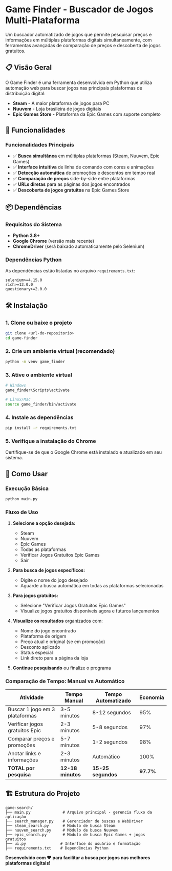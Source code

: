 # Game Finder - Buscador de Jogos Multi-Plataforma

Um buscador automatizado de jogos que permite pesquisar preços e informações em múltiplas plataformas digitais simultaneamente, com ferramentas avançadas de comparação de preços e descoberta de jogos gratuitos.

## 📋 Visão Geral

O Game Finder é uma ferramenta desenvolvida em Python que utiliza automação web para buscar jogos nas principais plataformas de distribuição digital:

- **Steam** - A maior plataforma de jogos para PC
- **Nuuvem** - Loja brasileira de jogos digitais
- **Epic Games Store** - Plataforma da Epic Games com suporte completo

## 🚀 Funcionalidades

### Funcionalidades Principais

- ✅ **Busca simultânea** em múltiplas plataformas (Steam, Nuuvem, Epic Games)
- ✅ **Interface intuitiva** de linha de comando com cores e animações
- ✅ **Detecção automática** de promoções e descontos em tempo real
- ✅ **Comparação de preços** side-by-side entre plataformas
- ✅ **URLs diretas** para as páginas dos jogos encontrados
- ✅ **Descoberta de jogos gratuitos** na Epic Games Store

## 📦 Dependências

### Requisitos do Sistema

- **Python 3.8+**
- **Google Chrome** (versão mais recente)
- **ChromeDriver** (será baixado automaticamente pelo Selenium)

### Dependências Python

As dependências estão listadas no arquivo `requirements.txt`:

```
selenium>=4.15.0
rich>=13.0.0
questionary>=2.0.0
```

## 🛠️ Instalação

### 1. Clone ou baixe o projeto

```bash
git clone <url-do-repositorio>
cd game-finder
```

### 2. Crie um ambiente virtual (recomendado)

```bash
python -m venv game_finder
```

### 3. Ative o ambiente virtual

```bash
# Windows
game_finder\Scripts\activate

# Linux/Mac
source game_finder/bin/activate
```

### 4. Instale as dependências

```bash
pip install -r requirements.txt
```

### 5. Verifique a instalação do Chrome

Certifique-se de que o Google Chrome está instalado e atualizado em seu sistema.

## 📱 Como Usar

### Execução Básica

```bash
python main.py
```

### Fluxo de Uso

1. **Selecione a opção desejada:**

   - Steam
   - Nuuvem
   - Epic Games
   - Todas as plataformas
   - Verificar Jogos Gratuitos Epic Games
   - Sair

2. **Para busca de jogos específicos:**

   - Digite o nome do jogo desejado
   - Aguarde a busca automática em todas as plataformas selecionadas

3. **Para jogos gratuitos:**

   - Selecione "Verificar Jogos Gratuitos Epic Games"
   - Visualize jogos gratuitos disponíveis agora e futuros lançamentos

4. **Visualize os resultados** organizados com:

   - Nome do jogo encontrado
   - Plataforma de origem
   - Preço atual e original (se em promoção)
   - Desconto aplicado
   - Status especial
   - Link direto para a página da loja

5. **Continue pesquisando** ou finalize o programa

### Comparação de Tempo: Manual vs Automático

| Atividade                      | Tempo Manual      | Tempo Automatizado | Economia  |
| ------------------------------ | ----------------- | ------------------ | --------- |
| Buscar 1 jogo em 3 plataformas | 3-5 minutos       | 8-12 segundos      | 95%       |
| Verificar jogos gratuitos Epic | 2-3 minutos       | 5-8 segundos       | 97%       |
| Comparar preços e promoções    | 5-7 minutos       | 1-2 segundos       | 98%       |
| Anotar links e informações     | 2-3 minutos       | Automático         | 100%      |
| **TOTAL por pesquisa**         | **12-18 minutos** | **15-25 segundos** | **97.7%** |

## 🏗️ Estrutura do Projeto

```
game-search/
├── main.py              # Arquivo principal - gerencia fluxo da aplicação
├── search_manager.py    # Gerenciador de buscas e WebDriver
├── steam_search.py      # Módulo de busca Steam
├── nuuvem_search.py     # Módulo de busca Nuuvem
├── epic_search.py       # Módulo de busca Epic Games + jogos gratuitos
├── ui.py               # Interface do usuário e formatação
├── requirements.txt    # Dependências Python
```

**Desenvolvido com ❤️ para facilitar a busca por jogos nas melhores plataformas digitais!**
